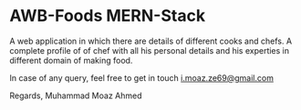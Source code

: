 # AWB-Foods MERN-Stack

A web application in which there are details of different cooks and chefs.
A complete profile of of chef with all his personal details and his experties in different domain of making food.


In case of any query, feel free to get in touch
i.moaz.ze69@gmail.com

Regards,
Muhammad Moaz Ahmed

